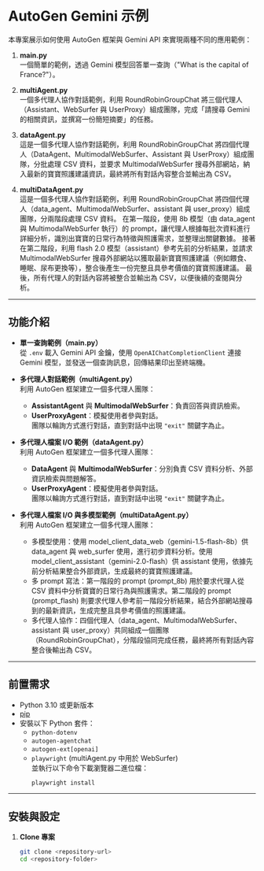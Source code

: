 # AutoGen Gemini 示例

本專案展示如何使用 AutoGen 框架與 Gemini API 來實現兩種不同的應用範例：

1. **main.py**  
   一個簡單的範例，透過 Gemini 模型回答單一查詢（"What is the capital of France?"）。

2. **multiAgent.py**  
   一個多代理人協作對話範例，利用 RoundRobinGroupChat 將三個代理人（Assistant、WebSurfer 與 UserProxy）組成團隊，完成「請搜尋 Gemini 的相關資訊，並撰寫一份簡短摘要」的任務。

3. **dataAgent.py**  
   這是一個多代理人協作對話範例，利用 RoundRobinGroupChat 將四個代理人（DataAgent、MultimodalWebSurfer、Assistant 與 UserProxy）組成團隊，分批處理 CSV 資料，並要求 MultimodalWebSurfer 搜尋外部網站，納入最新的寶寶照護建議資訊，最終將所有對話內容整合並輸出為 CSV。

4. **multiDataAgent.py**  
   這是一個多代理人協作對話範例，利用 RoundRobinGroupChat 將四個代理人（data_agent、MultimodalWebSurfer、assistant 與 user_proxy）組成團隊，分兩階段處理 CSV 資料。
   在第一階段，使用 8b 模型（由 data_agent 與 MultimodalWebSurfer 執行）的 prompt，讓代理人根據每批次資料進行詳細分析，識別出寶寶的日常行為特徵與照護需求，並整理出關鍵數據。
   接著在第二階段，利用 flash 2.0 模型（assistant）參考先前的分析結果，並請求 MultimodalWebSurfer 搜尋外部網站以獲取最新寶寶照護建議（例如餵食、睡眠、尿布更換等），整合後產生一份完整且具參考價值的寶寶照護建議。
   最後，所有代理人的對話內容將被整合並輸出為 CSV，以便後續的查閱與分析。

---

## 功能介紹

- **單一查詢範例（main.py）**  
  從 `.env` 載入 Gemini API 金鑰，使用 `OpenAIChatCompletionClient` 連接 Gemini 模型，並發送一個查詢訊息，回傳結果印出至終端機。

- **多代理人對話範例（multiAgent.py）**  
  利用 AutoGen 框架建立一個多代理人團隊：
  - **AssistantAgent** 與 **MultimodalWebSurfer**：負責回答與資訊檢索。
  - **UserProxyAgent**：模擬使用者參與對話。  
  團隊以輪詢方式進行對話，直到對話中出現 `"exit"` 關鍵字為止。

- **多代理人檔案 I/O 範例（dataAgent.py）**  
  利用 AutoGen 框架建立一個多代理人團隊：
  - **DataAgent** 與 **MultimodalWebSurfer**：分別負責 CSV 資料分析、外部資訊檢索與問題解答。
  - **UserProxyAgent**：模擬使用者參與對話。  
  團隊以輪詢方式進行對話，直到對話中出現 `"exit"` 關鍵字為止。

- **多代理人檔案 I/O 與多模型範例（multiDataAgent.py）**  
  利用 AutoGen 框架建立一個多代理人團隊：
  - 多模型使用：使用 model_client_data_web（gemini-1.5-flash-8b）供 data_agent 與 web_surfer 使用，進行初步資料分析。使用 model_client_assistant（gemini-2.0-flash）供 assistant 使用，依據先前分析結果整合外部資訊，生成最終的寶寶照護建議。
  - 多 prompt 寫法：第一階段的 prompt (prompt_8b) 用於要求代理人從 CSV 資料中分析寶寶的日常行為與照護需求。第二階段的 prompt (prompt_flash) 則要求代理人參考前一階段分析結果，結合外部網站搜尋到的最新資訊，生成完整且具參考價值的照護建議。
  - 多代理人協作：四個代理人（data_agent、MultimodalWebSurfer、assistant 與 user_proxy）共同組成一個團隊（RoundRobinGroupChat），分階段協同完成任務，最終將所有對話內容整合後輸出為 CSV。
---

## 前置需求

- Python 3.10 或更新版本
- [pip](https://pip.pypa.io/en/stable/installation/)
- 安裝以下 Python 套件：
  - `python-dotenv`
  - `autogen-agentchat`
  - `autogen-ext[openai]`
  - `playwright` (multiAgent.py 中用於 WebSurfer)  
    並執行以下命令下載瀏覽器二進位檔：
    ```bash
    playwright install
    ```

---

## 安裝與設定

1. **Clone 專案**

   ```bash
   git clone <repository-url>
   cd <repository-folder>
